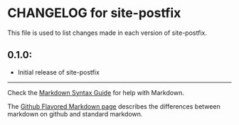# CHANGELOG for site-postfix

This file is used to list changes made in each version of site-postfix.

## 0.1.0:

* Initial release of site-postfix

- - -
Check the [Markdown Syntax Guide](http://daringfireball.net/projects/markdown/syntax) for help with Markdown.

The [Github Flavored Markdown page](http://github.github.com/github-flavored-markdown/) describes the differences between markdown on github and standard markdown.
